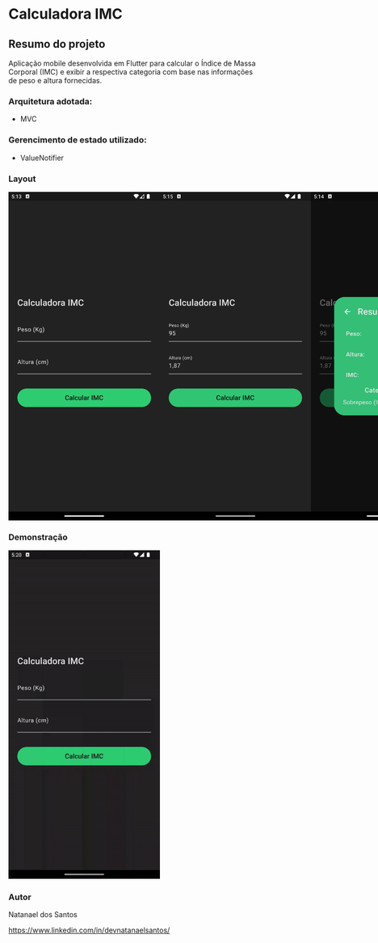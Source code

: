 # Calculadora IMC

## Resumo do projeto 
Aplicação mobile desenvolvida em Flutter para calcular o Índice de Massa Corporal (IMC) e exibir a respectiva categoria com base nas informações de peso e altura fornecidas.

### Arquitetura adotada:
- MVC
### Gerencimento de estado utilizado:
- ValueNotifier

### Layout

<div style="display: flex; justify-content: space-between;">
<img src="https://github.com/devnatanaelsantos/assets/blob/main/app_imc_print1.png" width=300 height='650'>
<img src="https://github.com/devnatanaelsantos/assets/blob/main/app_imc_print4.png" width=300 height='650'>
<img src="https://github.com/devnatanaelsantos/assets/blob/main/app_imc_print2.png" width=300 height='650'>
</div>

### Demonstração
<img src="https://github.com/devnatanaelsantos/assets/blob/main/app_imc_gif3.gif" width=300 height='650'>

### Autor
Natanael dos Santos

https://www.linkedin.com/in/devnatanaelsantos/


